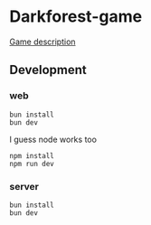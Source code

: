 # Darkforest-game

[Game description](docs/doc.md)

## Development

### web

```
bun install
bun dev
```
I guess node works too
```
npm install
npm run dev
```

### server


```
bun install
bun dev
```